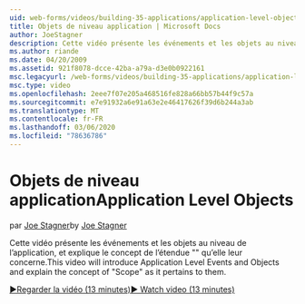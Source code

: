 ```yaml
---
uid: web-forms/videos/building-35-applications/application-level-objects
title: Objets de niveau application | Microsoft Docs
author: JoeStagner
description: Cette vidéo présente les événements et les objets au niveau de l’application, et explique le concept de l’étendue &quot;&quot; qu’elle leur concerne.
ms.author: riande
ms.date: 04/20/2009
ms.assetid: 921f8078-dcce-42ba-a79a-d3e0b0922161
msc.legacyurl: /web-forms/videos/building-35-applications/application-level-objects
msc.type: video
ms.openlocfilehash: 2eee7f07e205a468516fe828a66bb57b44f9c57a
ms.sourcegitcommit: e7e91932a6e91a63e2e46417626f39d6b244a3ab
ms.translationtype: MT
ms.contentlocale: fr-FR
ms.lasthandoff: 03/06/2020
ms.locfileid: "78636786"
---
```

# <a name="application-level-objects"></a><span data-ttu-id="1e30f-103">Objets de niveau application</span><span class="sxs-lookup"><span data-stu-id="1e30f-103">Application Level Objects</span></span>

<span data-ttu-id="1e30f-104">par [Joe Stagner](https://github.com/JoeStagner)</span><span class="sxs-lookup"><span data-stu-id="1e30f-104">by [Joe Stagner](https://github.com/JoeStagner)</span></span>

<span data-ttu-id="1e30f-105">Cette vidéo présente les événements et les objets au niveau de l’application, et explique le concept de l’étendue &quot;&quot; qu’elle leur concerne.</span><span class="sxs-lookup"><span data-stu-id="1e30f-105">This video will introduce Application Level Events and Objects and explain the concept of &quot;Scope&quot; as it pertains to them.</span></span>

[<span data-ttu-id="1e30f-106">&#9654;Regarder la vidéo (13 minutes)</span><span class="sxs-lookup"><span data-stu-id="1e30f-106">&#9654; Watch video (13 minutes)</span></span>](https://channel9.msdn.com/Blogs/ASP-NET-Site-Videos/application-level-objects)
